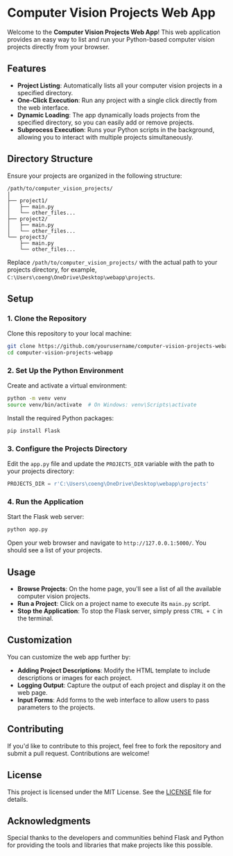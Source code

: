 # Computer Vision Projects Web App

Welcome to the **Computer Vision Projects Web App**! This web application provides an easy way to list and run your Python-based computer vision projects directly from your browser.

## Features

- **Project Listing**: Automatically lists all your computer vision projects in a specified directory.
- **One-Click Execution**: Run any project with a single click directly from the web interface.
- **Dynamic Loading**: The app dynamically loads projects from the specified directory, so you can easily add or remove projects.
- **Subprocess Execution**: Runs your Python scripts in the background, allowing you to interact with multiple projects simultaneously.

## Directory Structure

Ensure your projects are organized in the following structure:

```
/path/to/computer_vision_projects/
│
├── project1/
│   ├── main.py
│   └── other_files...
├── project2/
│   ├── main.py
│   └── other_files...
└── project3/
    ├── main.py
    └── other_files...
```

Replace `/path/to/computer_vision_projects/` with the actual path to your projects directory, for example, `C:\Users\coeng\OneDrive\Desktop\webapp\projects`.

## Setup

### 1. Clone the Repository

Clone this repository to your local machine:

```bash
git clone https://github.com/yourusername/computer-vision-projects-webapp.git
cd computer-vision-projects-webapp
```

### 2. Set Up the Python Environment

Create and activate a virtual environment:

```bash
python -m venv venv
source venv/bin/activate  # On Windows: venv\Scripts\activate
```

Install the required Python packages:

```bash
pip install Flask
```

### 3. Configure the Projects Directory

Edit the `app.py` file and update the `PROJECTS_DIR` variable with the path to your projects directory:

```python
PROJECTS_DIR = r'C:\Users\coeng\OneDrive\Desktop\webapp\projects'
```

### 4. Run the Application

Start the Flask web server:

```bash
python app.py
```

Open your web browser and navigate to `http://127.0.0.1:5000/`. You should see a list of your projects.

## Usage

- **Browse Projects**: On the home page, you'll see a list of all the available computer vision projects.
- **Run a Project**: Click on a project name to execute its `main.py` script.
- **Stop the Application**: To stop the Flask server, simply press `CTRL + C` in the terminal.

## Customization

You can customize the web app further by:

- **Adding Project Descriptions**: Modify the HTML template to include descriptions or images for each project.
- **Logging Output**: Capture the output of each project and display it on the web page.
- **Input Forms**: Add forms to the web interface to allow users to pass parameters to the projects.

## Contributing

If you'd like to contribute to this project, feel free to fork the repository and submit a pull request. Contributions are welcome!

## License

This project is licensed under the MIT License. See the [LICENSE](LICENSE) file for details.

## Acknowledgments

Special thanks to the developers and communities behind Flask and Python for providing the tools and libraries that make projects like this possible.

